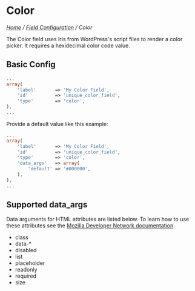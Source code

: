 # Color

*[Home](../../README.md) / [Field Configuration](../field-configuration.md) / Color*

The Color field uses Iris from WordPress's script files to render a color picker. It requires a hexidecimal color code value.

## Basic Config

```php
...
array(
	'label'       => 'My Color Field',
	'id'          => 'unique_color_field',
	'type'        => 'color',
),
...
```

Provide a default value like this example:

```php
...
array(
	'label'       => 'My Color Field',
	'id'          => 'unique_color_field',
	'type'        => 'color',
	'data_args'   => array(
		'default' => '#000000',
	),
),
...
```

## Supported data_args

Data arguments for HTML attributes are listed below. To learn how to use these attributes see the [Mozilla Developer Network documentation](https://developer.mozilla.org/en-US/docs/Web/HTML/Element/input/color).

* class
* data-*
* disabled
* list
* placeholder
* readonly
* required
* size
